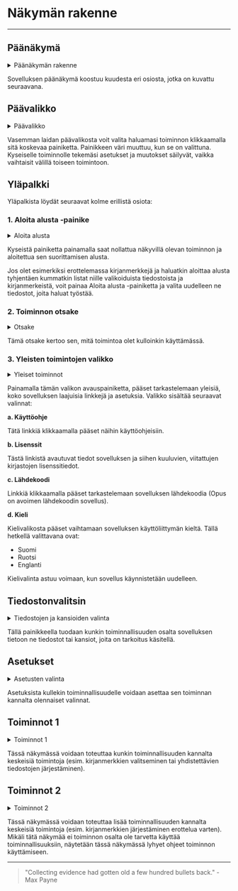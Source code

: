 # Näkymän rakenne

---

## Päänäkymä

<details>
<summary>Päänäkymän rakenne</summary>
<div class="accordioncontent">

![Päänäkymän rakenteen selitys](../../images/main_window_sections.png)

</div>
</details>

Sovelluksen päänäkymä koostuu kuudesta eri osiosta, jotka on kuvattu seuraavana.

## Päävalikko

<details>
<summary>Päävalikko</summary>
<div class="accordioncontent">

![Päävalikon rakenne](../../images/main_menu.png)

</div>
</details>

Vasemman laidan päävalikosta voit valita haluamasi toiminnon klikkaamalla sitä koskevaa painiketta. Painikkeen väri muuttuu, kun se on valittuna. Kyseiselle toiminnolle tekemäsi asetukset ja muutokset säilyvät, vaikka vaihtaisit välillä toiseen toimintoon.

## Yläpalkki

Yläpalkista löydät seuraavat kolme erillistä osiota:

### 1. Aloita alusta -painike

<details>
<summary>Aloita alusta</summary>
<div class="accordioncontent">

![Kuva aloita alusta painikkeesta](../../images/top_bar_reset.png)

</div>
</details>

Kyseistä painiketta painamalla saat nollattua näkyvillä olevan toiminnon ja aloitettua sen suorittamisen alusta.

Jos olet esimerkiksi erottelemassa kirjanmerkkejä ja haluatkin aloittaa alusta tyhjentäen kummatkin listat niille valikoiduista tiedostoista ja kirjanmerkeistä, voit painaa Aloita alusta -painiketta ja valita uudelleen ne tiedostot, joita haluat työstää.

### 2. Toiminnon otsake

<details>
<summary>Otsake</summary>
<div class="accordioncontent">

![Kuva otsakkeesta](../../images/top_bar_heading.png)

</div>
</details>

Tämä otsake kertoo sen, mitä toimintoa olet kulloinkin käyttämässä.

### 3. Yleisten toimintojen valikko

<details>
<summary>Yleiset toiminnot</summary>
<div class="accordioncontent">

![Kuva yleisten toimintojen painikkeesta](../../images/top_bar_menu.png)

</div>
</details>

Painamalla tämän valikon avauspainiketta, pääset tarkastelemaan yleisiä, koko sovelluksen laajuisia linkkejä ja asetuksia. Valikko sisältää seuraavat valinnat:

**a. Käyttöohje**

Tätä linkkiä klikkaamalla pääset näihin käyttöohjeisiin.

**b. Lisenssit**

Tästä linkistä avautuvat tiedot sovelluksen ja siihen kuuluvien, viitattujen kirjastojen lisenssitiedot.

**c. Lähdekoodi**

Linkkiä klikkaamalla pääset tarkastelemaan sovelluksen lähdekoodia (Opus on avoimen lähdekoodin sovellus).

**d. Kieli**

Kielivalikosta pääset vaihtamaan sovelluksen käyttöliittymän kieltä. Tällä hetkellä valittavana ovat:

- Suomi
- Ruotsi
- Englanti

Kielivalinta astuu voimaan, kun sovellus käynnistetään uudelleen.

## Tiedostonvalitsin

<details>
<summary>Tiedostojen ja kansioiden valinta</summary>
<div class="accordioncontent">

![Tiedostojen ja kansioiden valinnan osio](../../images/main_view_select_files.png)

</div>
</details>

Tällä painikkeella tuodaan kunkin toiminnallisuuden osalta sovelluksen tietoon ne tiedostot tai kansiot, joita on tarkoitus käsitellä.

## Asetukset

<details>
<summary>Asetusten valinta</summary>
<div class="accordioncontent">

![Asetusten valinnan osio](../../images/main_view_settings.png)

</div>
</details>

Asetuksista kullekin toiminnallisuudelle voidaan asettaa sen toiminnan kannalta olennaiset valinnat.

## Toiminnot 1

<details>
<summary>Toiminnot 1</summary>
<div class="accordioncontent">

![Toimintojen ensimmäinen näkymä](../../images/main_view_actions1.png)

</div>
</details>

Tässä näkymässä voidaan toteuttaa kunkin toiminnallisuuden kannalta keskeisiä toimintoja (esim. kirjanmerkkien valitseminen tai yhdistettävien tiedostojen järjestäminen).

## Toiminnot 2

<details>
<summary>Toiminnot 2</summary>
<div class="accordioncontent">

![Toimintojen toinen näkymä](../../images/main_view_actions2.png)

</div>
</details>

Tässä näkymässä voidaan toteuttaa lisää toiminnallisuuden kannalta keskeisiä toimintoja (esim. kirjanmerkkien järjestäminen erottelua varten). Mikäli tätä näkymää ei toiminnon osalta ole tarvetta käyttää toiminnallisuuksiin, näytetään tässä näkymässä lyhyet ohjeet toiminnon käyttämiseen.

---

> "Collecting evidence had gotten old a few hundred bullets back." - Max Payne
